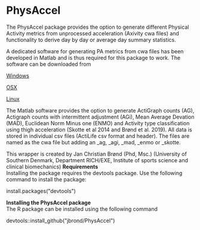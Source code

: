 # PhysAccel
The PhysAccel package provides the option to generate different Physical Activity metrics from unprocessed acceleration (Axivity cwa files) and functionality to derive day by day or average day summary statistics.

A dedicated software for generating PA metrics from cwa files has been developed in Matlab and is thus required for this package to work. The software can be downloaded from

<a href="https://video4coach.com/software/SDU/PhysAccel_mcr_Win.zip">Windows</a>

<a href="https://video4coach.com/software/SDU/PhysAccel_mcr_OSX.zip">OSX</a>

<a href="https://video4coach.com/software/SDU/PhysAccel_mcr_Linux.zip">Linux</a>

The Matlab software provides the option to generate ActiGraph counts (AG), Actigraph counts with intermittent adjustment (AGi), Mean Average Devation (MAD), Euclidean Norm Minus one (ENMO) and Activity type classification using thigh acceleration (Skotte et al 2014 and Brønd et al. 2019). All data is stored in individual csv files (ActiLife csv format and header). The files are named as the cwa file but adding an _ag, _agi, _mad, _enmo or _skotte.

This wrapper is created by Jan Christian Brønd (Phd, Msc.) (University of Southern Denmark, Department RICH/EXE, Institute of sports science and clinical biomechanics)
<b>Requirements</b>
<br>
Installing the package requires the devtools package. Use the following command to install the package:

install.packages("devtools")


<B>Installing the PhysAccel package</B>
<br>
The R package can be installed using the following command

devtools::install_github("jbrond/PhysAccel")
